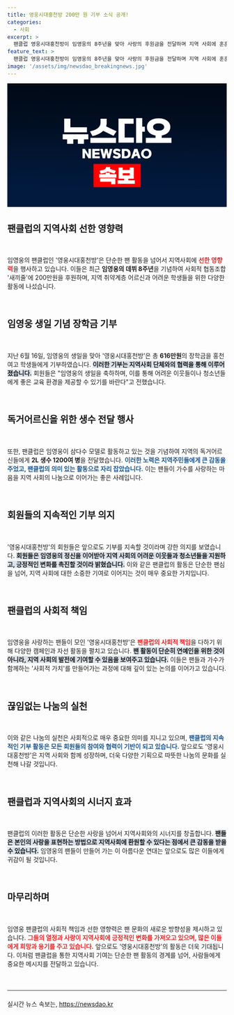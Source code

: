 ```yaml
---
title: 영웅시대홍천방 200만 원 기부 소식 공개!
categories:
  - 사회
excerpt: >
  팬클럽 영웅시대홍천방이 임영웅의 8주년을 맞아 사랑의 후원금을 전달하며 지역 사회에 훈훈한 선한 영향력을 끼치고 있습니다! 616만원 장학금 지원과 독거 어르신 생수 기부로 감동을 주고 있는 그들의 이야기, 만나보세요!
feature_text: >
  팬클럽 영웅시대홍천방이 임영웅의 8주년을 맞아 사랑의 후원금을 전달하며 지역 사회에 훈훈한 선한 영향력을 끼치고 있습니다! 616만원 장학금 지원과 독거 어르신 생수 기부로 감동을 주고 있는 그들의 이야기, 만나보세요!
image: '/assets/img/newsdao_breakingnews.jpg'
---
```


<p><img src="/assets/img/newsdao_breakingnews.jpg" alt="cryptoinkorea 속보" /></p>

<h2 data-ke-size="size26">팬클럽의 지역사회 선한 영향력</h2>

<p data-ke-size="size16">&nbsp;</p>

<p>임영웅의 팬클럽인 '영웅시대홍천방'은 단순한 팬 활동을 넘어서 지역사회에 <b><span style="color: #ee2323;">선한 영향력</span></b>을 행사하고 있습니다. 이들은 최근 <strong>임영웅의 데뷔 8주년</strong>을 기념하여 사회적 협동조합 '새끼줄'에 200만원을 후원하며, 지역 취약계층 어르신과 어려운 학생들을 위한 다양한 활동에 나섰습니다.</p>

<p data-ke-size="size16">&nbsp;</p>

<h2 data-ke-size="size26">임영웅 생일 기념 장학금 기부</h2>

<p data-ke-size="size16">&nbsp;</p>

<p>지난 6월 16일, 임영웅의 생일을 맞아 '영웅시대홍천방'은 총 <strong>616만원</strong>의 장학금을 홍천여고 학생들에게 기부하였습니다. <b><span style="background-color: #21538527;">이러한 기부는 지역사회 단체와의 협력을 통해 이루어졌습니다.</span></b> 회원들은 "임영웅의 생일을 축하하며, 이를 통해 어려운 이웃들이나 청소년들에게 좋은 교육 환경을 제공할 수 있기를 바란다"고 전했습니다.</p>

<p data-ke-size="size16">&nbsp;</p>

<h2 data-ke-size="size26">독거어르신을 위한 생수 전달 행사</h2>

<p data-ke-size="size16">&nbsp;</p>

<p>또한, 팬클럽은 임영웅이 삼다수 모델로 활동하고 있는 것을 기념하여 지역의 독거어르신들에게 <strong>2L 생수 1200여 병</strong>을 전달했습니다. <b><span style="color: #1a5490;">이러한 노력은 지역주민들에게 큰 감동을 주었고, 팬클럽의 의미 있는 활동으로 자리 잡았습니다.</span></b> 이는 팬들이 가수를 사랑하는 마음을 지역 사회의 나눔으로 이어가는 좋은 사례입니다.</p>

<p data-ke-size="size16">&nbsp;</p>

<h2 data-ke-size="size26">회원들의 지속적인 기부 의지</h2>

<p data-ke-size="size16">&nbsp;</p>

<p>'영웅시대홍천방'의 회원들은 앞으로도 기부를 지속할 것이라며 강한 의지를 보였습니다. <b><span style="background-color: #21538527;">회원들은 임영웅의 정신을 이어받아 지역 사회의 어려운 이웃들과 청소년들을 지원하고, 긍정적인 변화를 촉진할 것이라 밝혔습니다.</span></b> 이와 같은 팬클럽의 활동은 단순한 팬심을 넘어, 지역 사회에 대한 소중한 기여로 이어지는 것이 매우 중요한 가치입니다.</p>

<p data-ke-size="size16">&nbsp;</p>

<h2 data-ke-size="size26">팬클럽의 사회적 책임</h2>

<p data-ke-size="size16">&nbsp;</p>

<p>임영웅을 사랑하는 팬들이 모인 '영웅시대홍천방'은 <b><span style="color: #ee2323;">팬클럽의 사회적 책임</span></b>을 다하기 위해 다양한 캠페인과 자선 활동을 펼치고 있습니다. <b><span style="background-color: #21538527;">팬 활동이 단순히 연예인을 위한 것이 아니라, 지역 사회의 발전에 기여할 수 있음을 보여주고 있습니다.</span></b> 이들은 팬들과 가수가 함께하는 '사회적 가치'를 만들어가는 과정에 대해 깊이 있는 논의를 이어가고 있습니다.</p>

<p data-ke-size="size16">&nbsp;</p>

<h2 data-ke-size="size26">끊임없는 나눔의 실천</h2>

<p data-ke-size="size16">&nbsp;</p>

<p>이와 같은 나눔의 실천은 사회적으로 매우 중요한 의미를 지니고 있으며, <b><span style="color: #1a5490;">팬클럽의 지속적인 기부 활동은 모든 회원들의 참여와 협력이 기반이 되고 있습니다.</span></b> 앞으로도 '영웅시대홍천방'은 지역 사회와 함께 성장하며, 더욱 다양한 기획으로 따뜻한 나눔의 문화를 실천해 나갈 것입니다.</p>

<p data-ke-size="size16">&nbsp;</p>

<h2 data-ke-size="size26">팬클럽과 지역사회의 시너지 효과</h2>

<p data-ke-size="size16">&nbsp;</p>

<p>팬클럽의 이러한 활동은 단순한 사랑을 넘어서 지역사회와의 시너지를 창출합니다. <b><span style="background-color: #21538527;">팬들은 본인의 사랑을 표현하는 방법으로 지역사회에 환원할 수 있다는 점에서 큰 감동을 받을 수 있습니다.</span></b> 임영웅의 팬들이 만들어 가는 이 아름다운 연대는 앞으로도 많은 이들에게 귀감이 될 것입니다.</p>

<p data-ke-size="size16">&nbsp;</p>

<h2 data-ke-size="size26">마무리하며</h2>

<p data-ke-size="size16">&nbsp;</p>

<p>임영웅 팬클럽의 사회적 책임과 선한 영향력은 팬 문화의 새로운 방향성을 제시하고 있습니다. <b><span style="color: #ee2323;">그들의 열정과 사랑이 지역사회에 긍정적인 변화를 가져오고 있으며, 많은 이들에게 희망과 용기를 주고 있습니다.</span></b> 앞으로도 '영웅시대홍천방'의 활동은 더욱 기대됩니다. 이처럼 팬클럽을 통한 지역사회 기여는 단순한 팬 활동의 경계를 넘어, 사람들에게 중요한 메시지를 전달하고 있습니다.</p>

<p data-ke-size="size16">&nbsp;</p>

<hr style="border: 0; height: 1px; background: #333; margin: 20px 0;" />
실시간 뉴스 속보는, <a href="https://newsdao.kr" rel="dofollow">https://newsdao.kr</a>


